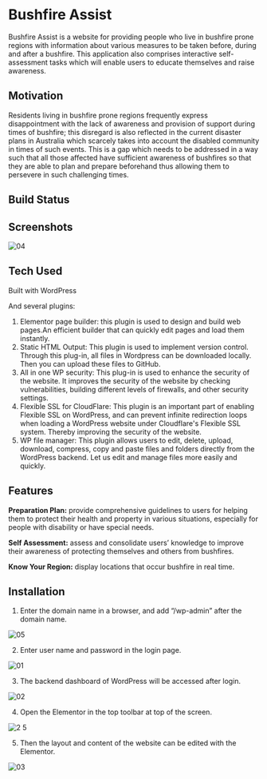 # Bushfire Assist

Bushfire Assist is a website for providing people who live in bushfire prone regions with information about various measures to be taken before, during and after a bushfire. This application also comprises interactive self-assessment tasks which will enable users to educate themselves and raise awareness.

## Motivation

Residents living in bushfire prone regions frequently express disappointment with the lack of awareness and provision of support during times of bushfire; this disregard is also reflected in the current disaster plans in  Australia which scarcely takes into account the disabled community in times of such events. This is a gap which needs to be addressed in a  way such that all those affected have sufficient awareness of bushfires so that they are able to plan and prepare beforehand thus allowing them to persevere in such challenging times.

## Build Status



## Screenshots

![04](https://user-images.githubusercontent.com/70268577/91729054-51c41880-ebe7-11ea-8c1b-bcd231f1a3ee.png)

## Tech Used

Built with WordPress

And several plugins:
  1. Elementor page builder: this plugin is used to design and build web pages.An efficient builder that can quickly edit pages and load them instantly.
  2. Static HTML Output: This plugin is used to implement version control. Through this plug-in, all files in Wordpress can be downloaded locally. Then you can upload these files      to GitHub.
  3. All in one WP security: This plug-in is used to enhance the security of the website. It improves the security of the website by checking vulnerabilities, building different        levels of firewalls, and other security settings.
  4. Flexible SSL for CloudFlare: This plugin is an important part of enabling Flexible SSL on WordPress, and can prevent infinite redirection loops when loading a WordPress            website under Cloudflare's Flexible SSL system. Thereby improving the security of the website.
  5. WP file manager: This plugin allows users to edit, delete, upload, download, compress, copy and paste files and folders directly from the WordPress backend. Let us edit and        manage files more easily and quickly.

## Features

**Preparation Plan:** provide comprehensive guidelines to users for helping them to protect their health and property in  various situations, especially for people with disability or have special needs.

**Self Assessment:** assess and consolidate users’ knowledge to improve their awareness of protecting themselves and others from bushfires.

**Know Your Region:** display locations that occur bushfire in real time.

## Installation

  1. Enter the domain name in a browser, and add “/wp-admin” after the domain name.
  
  ![05](https://user-images.githubusercontent.com/70268577/91730004-b8960180-ebe8-11ea-9bc1-cc4715dfe95c.png)
  
  2. Enter user name and password in the login page.
  
  ![01](https://user-images.githubusercontent.com/70268577/91729038-4a9d0a80-ebe7-11ea-8613-e0786433154c.png)
  
  3. The backend dashboard of WordPress will be accessed after login. 
  
  ![02](https://user-images.githubusercontent.com/70268577/91729042-4c66ce00-ebe7-11ea-96a9-a2d9620f8b26.png)
  
  4. Open the Elementor in the top toolbar at top of the screen.
  
  ![2 5](https://user-images.githubusercontent.com/70268577/91729052-4ffa5500-ebe7-11ea-9dba-20f7ef037648.png)
  
  5. Then the layout and content of the website can be edited with  the Elementor.
  
  ![03](https://user-images.githubusercontent.com/70268577/91729048-4f61be80-ebe7-11ea-929e-870d16c7bed9.png)



